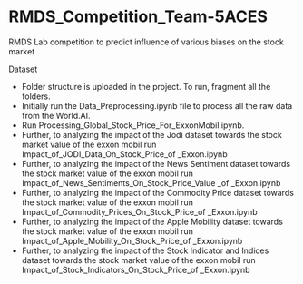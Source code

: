 # RMDS_Competition_Team-5ACES
RMDS Lab competition to predict influence of various biases on the stock market

Dataset 
- Folder structure is uploaded in the project. To run, fragment all the folders.
- Initially run the Data_Preprocessing.ipynb file to process all the raw data from the World.AI. 
- Run Processing_Global_Stock_Price_For_ExxonMobil.ipynb.
- Further, to analyzing the impact of the Jodi dataset towards the stock market value of the exxon mobil run Impact_of_JODI_Data_On_Stock_Price_of _Exxon.ipynb
- Further, to analyzing the impact of the News Sentiment dataset towards the stock market value of the exxon mobil run Impact_of_News_Sentiments_On_Stock_Price_Value
_of _Exxon.ipynb
- Further, to analyzing the impact of the Commodity Price dataset towards the stock market value of the exxon mobil run Impact_of_Commodity_Prices_On_Stock_Price_of _Exxon.ipynb
- Further, to analyzing the impact of the Apple Mobility dataset towards the stock market value of the exxon mobil run Impact_of_Apple_Mobility_On_Stock_Price_of _Exxon.ipynb
- Further, to analyzing the impact of the Stock Indicator and Indices dataset towards the stock market value of the exxon mobil run Impact_of_Stock_Indicators_On_Stock_Price_of _Exxon.ipynb

